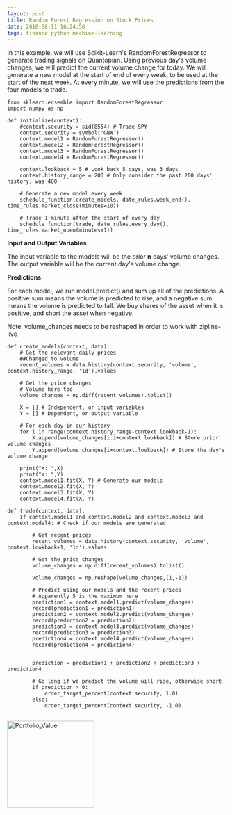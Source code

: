 ```yaml
---
layout: post
title: Random Forest Regression on Stock Prices 
date: 2018-08-11 16:24:58
tags: finance python machine-learning
---
```


In this example, we will use Scikit-Learn's RandomForestRegressor to generate trading signals on Quantopian. 
Using previous day's volume changes, we will predict the current volume change for today. We will generate a new model at the start of end of every week, to be used at the start of the next week. At every minute, we will use the predictions from the four models to trade.

```
from sklearn.ensemble import RandomForestRegressor
import numpy as np

def initialize(context):
    #context.security = sid(8554) # Trade SPY
    context.security = symbol('GNW')
    context.model1 = RandomForestRegressor()
    context.model2 = RandomForestRegressor()
    context.model3 = RandomForestRegressor()
    context.model4 = RandomForestRegressor()

    context.lookback = 5 # Look back 5 days, was 3 days
    context.history_range = 200 # Only consider the past 200 days' history, was 400

    # Generate a new model every week
    schedule_function(create_models, date_rules.week_end(), time_rules.market_close(minutes=10))

    # Trade 1 minute after the start of every day
    schedule_function(trade, date_rules.every_day(), time_rules.market_open(minutes=1))
```


****Input and Output Variables****

The input variable to the models will be the prior __n__ days' volume changes.
The output variable will be the current day's volume change.


**Predictions**

For each model, we run model.predict() and sum up all of the predictions. A positive sum means the volume is predicted to rise, and a negative sum means the volume is predicted to fall. We buy shares of the asset when it is positive, and short the asset when negative. 

Note: volume_changes needs to be reshaped in order to work with zipline-live

```
def create_models(context, data):
    # Get the relevant daily prices
    ##Changed to volume
    recent_volumes = data.history(context.security, 'volume', context.history_range, '1d').values
    
    # Get the price changes
    # Volume here too
    volume_changes = np.diff(recent_volumes).tolist()

    X = [] # Independent, or input variables
    Y = [] # Dependent, or output variable
    
    # For each day in our history
    for i in range(context.history_range-context.lookback-1):
        X.append(volume_changes[i:i+context.lookback]) # Store prior volume changes
        Y.append(volume_changes[i+context.lookback]) # Store the day's volume change

    print("X: ",X)
    print("Y: ",Y)
    context.model1.fit(X, Y) # Generate our models
    context.model2.fit(X, Y)
    context.model3.fit(X, Y)
    context.model4.fit(X, Y)
    
def trade(context, data):
    if context.model1 and context.model2 and context.model3 and context.model4: # Check if our models are generated
        
        # Get recent prices
        recent_volumes = data.history(context.security, 'volume', context.lookback+1, '1d').values
        
        # Get the price changes
        volume_changes = np.diff(recent_volumes).tolist()
        
        volume_changes = np.reshape(volume_changes,(1,-1))
        
        # Predict using our models and the recent prices
        # Apparently 5 is the maximum here
        prediction1 = context.model1.predict(volume_changes)
        record(prediction1 = prediction1)
        prediction2 = context.model2.predict(volume_changes)
        record(prediction2 = prediction2)
        prediction3 = context.model3.predict(volume_changes)
        record(prediction3 = prediction3)
        prediction4 = context.model4.predict(volume_changes)
        record(prediction4 = prediction4)
        
        
        prediction = prediction1 + prediction2 + prediction3 + prediction4
        
        # Go long if we predict the volume will rise, otherwise short
        if prediction > 0:
            order_target_percent(context.security, 1.0)
        else:
            order_target_percent(context.security, -1.0)
        
```

<img src="https://i.imgur.com/0sA84cZ.png" alt="Portfolio_Value" width="200"/>


